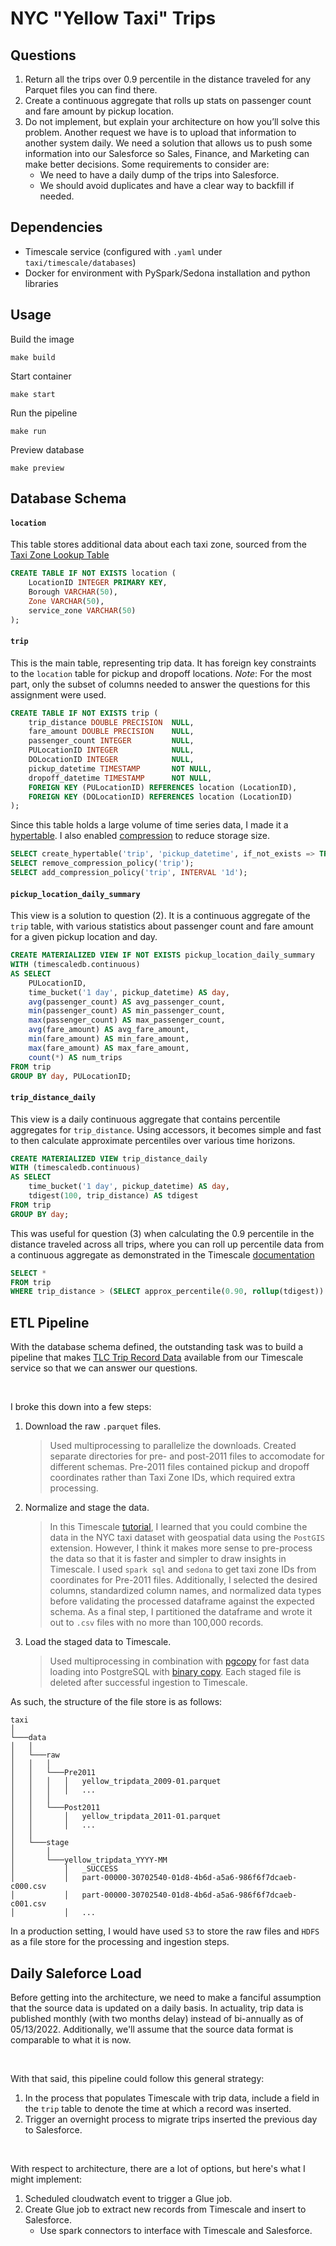 # NYC "Yellow Taxi" Trips

## Questions
1. Return all the trips over 0.9 percentile in the distance traveled for any Parquet files you can find there.
2. Create a continuous aggregate that rolls up stats on passenger count and fare amount by pickup location.
3. Do not implement, but explain your architecture on how you’ll solve this problem. Another request we have is to upload that information to another system daily. We need a solution that allows us to push some information into our Salesforce so Sales, Finance, and Marketing can make better decisions. Some requirements to consider are:
    - We need to have a daily dump of the trips into Salesforce.
    - We should avoid duplicates and have a clear way to backfill if needed.

## Dependencies
- Timescale service (configured with `.yaml` under `taxi/timescale/databases`)
- Docker for environment with PySpark/Sedona installation and python libraries

## Usage
Build the image
```
make build
```
Start container
```
make start
```
Run the pipeline
```
make run
```
Preview database
```
make preview
```

## Database Schema
#### `location`
This table stores additional data about each taxi zone, sourced from the [Taxi Zone Lookup Table](https://www.nyc.gov/site/tlc/about/tlc-trip-record-data.page)
```sql
CREATE TABLE IF NOT EXISTS location (
    LocationID INTEGER PRIMARY KEY,
    Borough VARCHAR(50),
    Zone VARCHAR(50),
    service_zone VARCHAR(50)
);
```

#### `trip`
This is the main table, representing trip data. It has foreign key constraints to the `location` table for pickup and dropoff locations. 
*Note*: For the most part, only the subset of columns needed to answer the questions for this assignment were used.
```sql
CREATE TABLE IF NOT EXISTS trip (
    trip_distance DOUBLE PRECISION  NULL,
    fare_amount DOUBLE PRECISION    NULL,
    passenger_count INTEGER         NULL,
    PULocationID INTEGER            NULL,
    DOLocationID INTEGER            NULL,
    pickup_datetime TIMESTAMP       NOT NULL,
    dropoff_datetime TIMESTAMP      NOT NULL,
    FOREIGN KEY (PULocationID) REFERENCES location (LocationID),
    FOREIGN KEY (DOLocationID) REFERENCES location (LocationID)
);
```

Since this table holds a large volume of time series data, I made it a [hypertable](https://docs.timescale.com/use-timescale/latest/hypertables/).
I also enabled [compression](https://docs.timescale.com/use-timescale/latest/compression/) to reduce storage size.
```sql
SELECT create_hypertable('trip', 'pickup_datetime', if_not_exists => TRUE);
SELECT remove_compression_policy('trip');
SELECT add_compression_policy('trip', INTERVAL '1d');
```

#### `pickup_location_daily_summary`
This view is a solution to question (2). It is a continuous aggregate of the `trip` table, with various statistics about passenger count and fare amount for a given pickup location and day.
```sql
CREATE MATERIALIZED VIEW IF NOT EXISTS pickup_location_daily_summary
WITH (timescaledb.continuous) 
AS SELECT
    PULocationID,
    time_bucket('1 day', pickup_datetime) AS day,
    avg(passenger_count) AS avg_passenger_count,
    min(passenger_count) AS min_passenger_count,
    max(passenger_count) AS max_passenger_count,
    avg(fare_amount) AS avg_fare_amount,
    min(fare_amount) AS min_fare_amount,
    max(fare_amount) AS max_fare_amount,
    count(*) AS num_trips
FROM trip
GROUP BY day, PULocationID;
```

#### `trip_distance_daily`
This view is a daily continuous aggregate that contains percentile aggregates for `trip_distance`. Using accessors, it becomes simple and fast to then calculate approximate percentiles over various time horizons.
```sql
CREATE MATERIALIZED VIEW trip_distance_daily
WITH (timescaledb.continuous)
AS SELECT
    time_bucket('1 day', pickup_datetime) AS day,
    tdigest(100, trip_distance) AS tdigest
FROM trip
GROUP BY day;
```

This was useful for question (3) when calculating the 0.9 percentile in the distance traveled across all trips, where you can roll up percentile data from a continuous aggregate as demonstrated in the Timescale [documentation](https://docs.timescale.com/api/latest/hyperfunctions/percentile-approximation/tdigest#extended-examples)
```sql
SELECT *
FROM trip
WHERE trip_distance > (SELECT approx_percentile(0.90, rollup(tdigest)) FROM trip_distance_daily);
```

## ETL Pipeline
With the database schema defined, the outstanding task was to build a pipeline that makes [TLC Trip Record Data](https://www.nyc.gov/site/tlc/about/tlc-trip-record-data.page) available from our Timescale service so that we can answer our questions.  

</br>

I broke this down into a few steps:
1. Download the raw `.parquet` files.
    > Used multiprocessing to parallelize the downloads. Created separate directories for pre- and post-2011 files to accomodate for different schemas. Pre-2011 files contained pickup and dropoff coordinates rather than Taxi Zone IDs, which required extra processing.
2. Normalize and stage the data.
    > In this Timescale [tutorial](https://docs.timescale.com/tutorials/latest/nyc-taxi-cab/advanced-nyc/), I learned that you could combine the data in the NYC taxi dataset with geospatial data using the `PostGIS` extension. However, I think it makes more sense to pre-process the data so that it is faster and simpler to draw insights in Timescale. I used `spark sql` and `sedona` to get taxi zone IDs from coordinates for Pre-2011 files. Additionally, I selected the desired columns, standardized column names, and normalized data types before validating the processed dataframe against the expected schema. As a final step, I partitioned the dataframe and wrote it out to `.csv` files with no more than 100,000 records.
3. Load the staged data to Timescale.
    > Used multiprocessing in combination with [pgcopy](https://pgcopy.readthedocs.io/en/1.5.0/) for fast data loading into PostgreSQL with [binary copy](https://www.postgresql.org/docs/9.3/sql-copy.html). Each staged file is deleted after successful ingestion to Timescale.

As such, the structure of the file store is as follows:
```
taxi
│
└───data
│   │
│   └───raw
│   │   │
│   │   └───Pre2011
│   │   │   │   yellow_tripdata_2009-01.parquet
│   │   │   │   ...
│   │   │
│   │   └───Post2011
│   │       │   yellow_tripdata_2011-01.parquet
│   │       │   ...
│   │
│   └───stage
│       │
│       └───yellow_tripdata_YYYY-MM
│           │   _SUCCESS
│           │   part-00000-30702540-01d8-4b6d-a5a6-986f6f7dcaeb-c000.csv
│           │   part-00000-30702540-01d8-4b6d-a5a6-986f6f7dcaeb-c001.csv
│           │   ...
```

In a production setting, I would have used `S3` to store the raw files and `HDFS` as a file store for the processing and ingestion steps. 

## Daily Saleforce Load
Before getting into the architecture, we need to make a fanciful assumption that the source data is updated on a daily basis. In actuality, trip data is published monthly (with two months delay) instead of bi-annually as of 05/13/2022. Additionally, we'll assume that the source data format is comparable to what it is now.

</br>

With that said, this pipeline could follow this general strategy:
1. In the process that populates Timescale with trip data, include a field in the `trip` table to denote the time at which a record was inserted.
2. Trigger an overnight process to migrate trips inserted the previous day to Salesforce.

</br>

With respect to architecture, there are a lot of options, but here's what I might implement:
1. Scheduled cloudwatch event to trigger a Glue job.
2. Create Glue job to extract new records from Timescale and insert to Salesforce.
    - Use spark connectors to interface with Timescale and Salesforce.